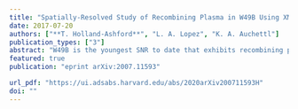 ```yaml
---                                                                                                                                                                                            
title: "Spatially-Resolved Study of Recombining Plasma in W49B Using XMM-Newton"                                      
date: 2017-07-20                                                                                                                                                   
authors: ["**T. Holland-Ashford**", "L. A. Lopez", "K. A. Auchettl"]                                                                                                         
publication_types: ["3"]                                                                                                                                                                       
abstract: "W49B is the youngest SNR to date that exhibits recombining plasma. The two prevailing theories of this overionization are rapid cooling via adiabatic expansion or through thermal conduction with an adjacent cooler medium. To constrain the origin of the recombining plasma in W49B, we perform a spatially-resolved spectroscopic study of deep XMM-Newton data across 46 regions. We adopt a 3-component model (with one ISM and two ejecta components), and we find that recombining plasma is present throughout the entire SNR, with increasing overionization from east to west. The latter result is consistent with previous studies, and we attribute the overionization in the west to adiabatic expansion. However, our findings contrast these prior works as we find evidence of overionization in the east as well. As the SNR is interacting with molecular material there, we investigate the plausibility of thermal conduction as the origin of the rapid cooling. We show that based on the estimated timescales, it is possible that small-scale thermal conduction through evaporation of clumpy, dense clouds with a scale of 0.1-1.0 pc can explain the observed overionization in the east."
featured: true                                                                                                                                                                                 
publication: "eprint arXiv:2007.11593"

url_pdf: "https://ui.adsabs.harvard.edu/abs/2020arXiv200711593H"                                                                                                                               
doi: ""                                                                                                                                                                         
---    
```

